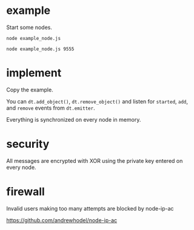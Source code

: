 # example

Start some nodes.

```
node example_node.js

node example_node.js 9555
```

# implement

Copy the example.

You can `dt.add_object()`, `dt.remove_object()` and listen for `started`, `add`, and `remove` events from `dt.emitter`.

Everything is synchronized on every node in memory.

# security

All messages are encrypted with XOR using the private key entered on every node.

# firewall

Invalid users making too many attempts are blocked by node-ip-ac

https://github.com/andrewhodel/node-ip-ac
